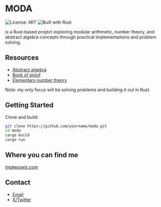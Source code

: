 # MODA

![License: MIT](https://img.shields.io/badge/License-MIT-green.svg)
![Built with Rust](https://img.shields.io/badge/Built%20with-Rust-red.svg)

is a Rust-based project exploring modular arithmetic, number theory, and abstract algebra concepts through practical implementations and problem solving.

## Resources

- [Abstract algebra](https://www.math.colostate.edu/~pries/467/Judson12.pdf)
- [Book of proof](https://jdhsmith.math.iastate.edu/class/BookOfProof.pdf)
- [Elementary number theory](https://www.researchgate.net/profile/Issam_Kaddoura/post/Do-irrational-numbers-exist-in-nature/attachment/5f580f02f97a8800014574a2/AS%3A933631606403072%401599606529112/download/david-m-burton-elementary-number-theory-mcgraw-hill-education-2010.pdf)

Note: my only focus will be solving problems and building it out in Rust.

## Getting Started

Clone and build:

```bash
git clone https://github.com/yourname/moda.git
cd moda
cargo build
cargo run
```

## Where you can find me

[lmpkessels.com](https://lmpkessels.com/)

## Contact

- [Email](mailto:l@lmpkessels.com)
- [X/Twitter](https://x.com/lmpkessels)
